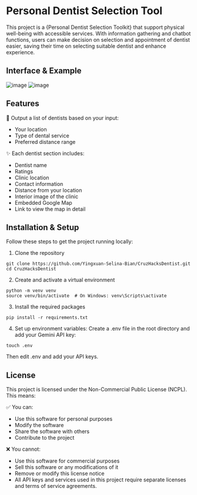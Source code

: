 # Personal Dentist Selection Tool
This project is a {Personal Dentist Selection Toolkit} that support physical well-being with accessible services.
With information gathering and chatbot functions, users can make decision on selection and appointment of dentist easier, saving their time on selecting suitable dentist and enhance experience.

## Interface & Example
![image](https://github.com/user-attachments/assets/8d80abec-84d1-4ed2-9caf-57f3a1b92ee1)
![image](https://github.com/user-attachments/assets/58caab88-8253-462f-b682-832b24d50649)

## Features
📍 Output a list of dentists based on your input:
- Your location
- Type of dental service
- Preferred distance range

✨ Each dentist section includes:
- Dentist name
- Ratings
- Clinic location
- Contact information
- Distance from your location
- Interior image of the clinic
- Embedded Google Map
- Link to view the map in detail


## Installation & Setup
Follow these steps to get the project running locally:

1. Clone the repository

```
git clone https://github.com/Yingxuan-Selina-Bian/CruzHacksDentist.git
cd CruzHacksDentist
```
2. Create and activate a virtual environment

```
python -m venv venv
source venv/bin/activate  # On Windows: venv\Scripts\activate
```
3. Install the required packages

```
pip install -r requirements.txt
```
4. Set up environment variables: 
Create a .env file in the root directory and add your Gemini API key:

```
touch .env
```
Then edit .env and add your API keys.




## License
This project is licensed under the Non-Commercial Public License (NCPL). This means:

✅ You can:
- Use this software for personal purposes
- Modify the software
- Share the software with others
- Contribute to the project

❌ You cannot:
- Use this software for commercial purposes
- Sell this software or any modifications of it
- Remove or modify this license notice
- All API keys and services used in this project require separate licenses and terms of service agreements.

